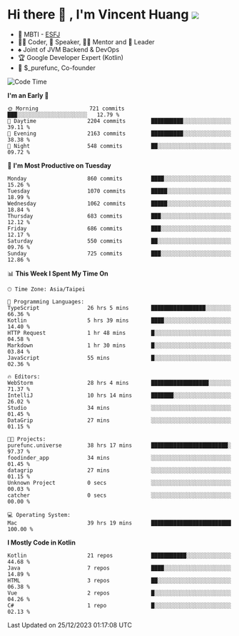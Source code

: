 # Hi there 👋 , I'm Vincent Huang ![](https://komarev.com/ghpvc/?username=Jian-Min-Huang)
- 👀 MBTI - [ESFJ](https://www.16personalities.com/esfj-personality)
- 👨‍💻 Coder, 🎤 Speaker, 👨‍🏫 Mentor and 🚀 Leader
- ♠️ Joint of JVM Backend & DevOps
- 🏆 Google Developer Expert (Kotlin)
- 💼 $_purefunc, Co-founder

<!--START_SECTION:waka-->
![Code Time](http://img.shields.io/badge/Code%20Time-3%2C125%20hrs%2020%20mins-blue)

**I'm an Early 🐤** 

```text
🌞 Morning                721 commits         ███░░░░░░░░░░░░░░░░░░░░░░   12.79 % 
🌆 Daytime                2204 commits        ██████████░░░░░░░░░░░░░░░   39.11 % 
🌃 Evening                2163 commits        ██████████░░░░░░░░░░░░░░░   38.38 % 
🌙 Night                  548 commits         ██░░░░░░░░░░░░░░░░░░░░░░░   09.72 % 
```
📅 **I'm Most Productive on Tuesday** 

```text
Monday                   860 commits         ████░░░░░░░░░░░░░░░░░░░░░   15.26 % 
Tuesday                  1070 commits        █████░░░░░░░░░░░░░░░░░░░░   18.99 % 
Wednesday                1062 commits        █████░░░░░░░░░░░░░░░░░░░░   18.84 % 
Thursday                 683 commits         ███░░░░░░░░░░░░░░░░░░░░░░   12.12 % 
Friday                   686 commits         ███░░░░░░░░░░░░░░░░░░░░░░   12.17 % 
Saturday                 550 commits         ██░░░░░░░░░░░░░░░░░░░░░░░   09.76 % 
Sunday                   725 commits         ███░░░░░░░░░░░░░░░░░░░░░░   12.86 % 
```


📊 **This Week I Spent My Time On** 

```text
🕑︎ Time Zone: Asia/Taipei

💬 Programming Languages: 
TypeScript               26 hrs 5 mins       █████████████████░░░░░░░░   66.36 % 
Kotlin                   5 hrs 39 mins       ████░░░░░░░░░░░░░░░░░░░░░   14.40 % 
HTTP Request             1 hr 48 mins        █░░░░░░░░░░░░░░░░░░░░░░░░   04.58 % 
Markdown                 1 hr 30 mins        █░░░░░░░░░░░░░░░░░░░░░░░░   03.84 % 
JavaScript               55 mins             █░░░░░░░░░░░░░░░░░░░░░░░░   02.36 % 

🔥 Editors: 
WebStorm                 28 hrs 4 mins       ██████████████████░░░░░░░   71.37 % 
IntelliJ                 10 hrs 14 mins      ███████░░░░░░░░░░░░░░░░░░   26.02 % 
Studio                   34 mins             ░░░░░░░░░░░░░░░░░░░░░░░░░   01.45 % 
DataGrip                 27 mins             ░░░░░░░░░░░░░░░░░░░░░░░░░   01.15 % 

🐱‍💻 Projects: 
purefunc.universe        38 hrs 17 mins      ████████████████████████░   97.37 % 
foodinder_app            34 mins             ░░░░░░░░░░░░░░░░░░░░░░░░░   01.45 % 
datagrip                 27 mins             ░░░░░░░░░░░░░░░░░░░░░░░░░   01.15 % 
Unknown Project          0 secs              ░░░░░░░░░░░░░░░░░░░░░░░░░   00.03 % 
catcher                  0 secs              ░░░░░░░░░░░░░░░░░░░░░░░░░   00.00 % 

💻 Operating System: 
Mac                      39 hrs 19 mins      █████████████████████████   100.00 % 
```

**I Mostly Code in Kotlin** 

```text
Kotlin                   21 repos            ███████████░░░░░░░░░░░░░░   44.68 % 
Java                     7 repos             ████░░░░░░░░░░░░░░░░░░░░░   14.89 % 
HTML                     3 repos             ██░░░░░░░░░░░░░░░░░░░░░░░   06.38 % 
Vue                      2 repos             █░░░░░░░░░░░░░░░░░░░░░░░░   04.26 % 
C#                       1 repo              █░░░░░░░░░░░░░░░░░░░░░░░░   02.13 % 
```




 Last Updated on 25/12/2023 01:17:08 UTC
<!--END_SECTION:waka-->
